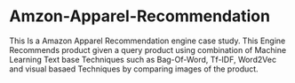 # Amzon-Apparel-Recommendation
This Is a Amazon Apparel Recommendation engine case study.
This Engine Recommends product given a query product using combination of Machine Learning Text base Techniques such as Bag-Of-Word, Tf-IDF, Word2Vec and visual basaed Techniques by comparing images of the product.
